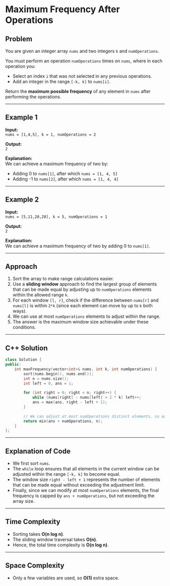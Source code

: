 
# Maximum Frequency After Operations

## Problem

You are given an integer array `nums` and two integers `k` and `numOperations`.

You must perform an operation `numOperations` times on `nums`, where in each operation you:

- Select an index `i` that was not selected in any previous operations.
- Add an integer in the range `[-k, k]` to `nums[i]`.

Return the **maximum possible frequency** of any element in `nums` after performing the operations.

---

## Example 1

**Input:**  
`nums = [1,4,5], k = 1, numOperations = 2`

**Output:**  
`2`

**Explanation:**  
We can achieve a maximum frequency of two by:
- Adding 0 to `nums[1]`, after which `nums = [1, 4, 5]`
- Adding -1 to `nums[2]`, after which `nums = [1, 4, 4]`

---

## Example 2

**Input:**  
`nums = [5,11,20,20], k = 5, numOperations = 1`

**Output:**  
`2`

**Explanation:**  
We can achieve a maximum frequency of two by adding 0 to `nums[1]`.

---

## Approach

1. Sort the array to make range calculations easier.
2. Use a **sliding window** approach to find the largest group of elements that can be made equal by adjusting up to `numOperations` elements within the allowed range `k`.
3. For each window `[l, r]`, check if the difference between `nums[r]` and `nums[l]` is within `2*k` (since each element can move by up to `k` both ways).
4. We can use at most `numOperations` elements to adjust within the range.
5. The answer is the maximum window size achievable under these conditions.

---

## C++ Solution

```cpp
class Solution {
public:
    int maxFrequency(vector<int>& nums, int k, int numOperations) {
        sort(nums.begin(), nums.end());
        int n = nums.size();
        int left = 0, ans = 1;
        
        for (int right = 0; right < n; right++) {
            while (nums[right] - nums[left] > 2 * k) left++;
            ans = max(ans, right - left + 1);
        }
        
        // We can adjust at most numOperations distinct elements, so add that limit
        return min(ans + numOperations, n);
    }
};
```

---

## Explanation of Code

- We first sort `nums`.
- The `while` loop ensures that all elements in the current window can be adjusted within the range `[-k, k]` to become equal.
- The window size `right - left + 1` represents the number of elements that can be made equal without exceeding the adjustment limit.
- Finally, since we can modify at most `numOperations` elements, the final frequency is capped by `ans + numOperations`, but not exceeding the array size.

---

## Time Complexity

- Sorting takes **O(n log n)**.
- The sliding window traversal takes **O(n)**.
- Hence, the total time complexity is **O(n log n)**.

---

## Space Complexity

- Only a few variables are used, so **O(1)** extra space.


